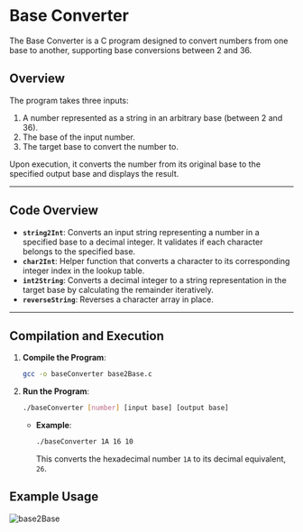 # Base Converter
The Base Converter is a C program designed to convert numbers from one base to another, supporting base conversions between 2 and 36.

## Overview
The program takes three inputs:
1. A number represented as a string in an arbitrary base (between 2 and 36).
2. The base of the input number.
3. The target base to convert the number to.

Upon execution, it converts the number from its original base to the specified output base and displays the result.

---

## Code Overview
- **`string2Int`**: Converts an input string representing a number in a specified base to a decimal integer. It validates if each character belongs to the specified base.
- **`char2Int`**: Helper function that converts a character to its corresponding integer index in the lookup table.
- **`int2String`**: Converts a decimal integer to a string representation in the target base by calculating the remainder iteratively.
- **`reverseString`**: Reverses a character array in place.

---

## Compilation and Execution
1. **Compile the Program**:
   ```bash
   gcc -o baseConverter base2Base.c
   ```

2. **Run the Program**:
   ```bash
   ./baseConverter [number] [input base] [output base]
   ```
   - **Example**:
     ```bash
     ./baseConverter 1A 16 10
     ```
     This converts the hexadecimal number `1A` to its decimal equivalent, `26`.

## Example Usage
![base2Base](https://user-images.githubusercontent.com/21160813/186040035-049edeb2-2ecf-41d6-917e-a9f5f2616327.jpg)
